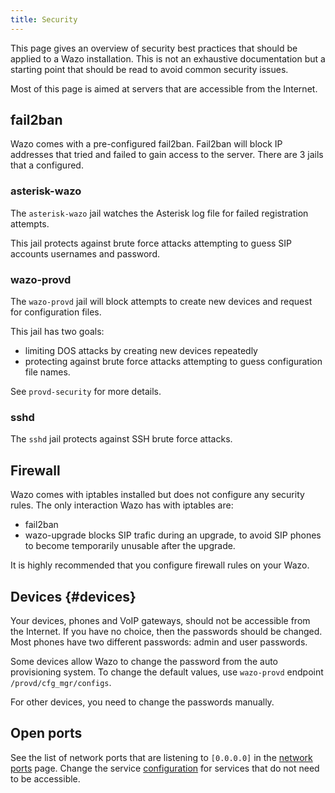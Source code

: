 ```yaml
---
title: Security
---
```


This page gives an overview of security best practices that should be applied to a Wazo
installation. This is not an exhaustive documentation but a starting point that should be read to
avoid common security issues.

Most of this page is aimed at servers that are accessible from the Internet.

## fail2ban

Wazo comes with a pre-configured fail2ban. Fail2ban will block IP addresses that tried and failed to
gain access to the server. There are 3 jails that a configured.

### asterisk-wazo

The `asterisk-wazo` jail watches the Asterisk log file for failed registration attempts.

This jail protects against brute force attacks attempting to guess SIP accounts usernames and
password.

### wazo-provd

The `wazo-provd` jail will block attempts to create new devices and request for configuration files.

This jail has two goals:

- limiting DOS attacks by creating new devices repeatedly
- protecting against brute force attacks attempting to guess configuration file names.

See `provd-security` for more details.

### sshd

The `sshd` jail protects against SSH brute force attacks.

## Firewall

Wazo comes with iptables installed but does not configure any security rules. The only interaction
Wazo has with iptables are:

- fail2ban
- wazo-upgrade blocks SIP trafic during an upgrade, to avoid SIP phones to become temporarily
  unusable after the upgrade.

It is highly recommended that you configure firewall rules on your Wazo.

## Devices {#devices}

Your devices, phones and VoIP gateways, should not be accessible from the Internet. If you have no
choice, then the passwords should be changed. Most phones have two different passwords: admin and
user passwords.

Some devices allow Wazo to change the password from the auto provisioning system. To change the
default values, use `wazo-provd` endpoint `/provd/cfg_mgr/configs`.

For other devices, you need to change the passwords manually.

## Open ports

See the list of network ports that are listening to `[0.0.0.0]` in the
[network ports](/uc-doc/contributors/network) page. Change the service
[configuration](/uc-doc/system/configuration_files) for services that do not need to be accessible.
